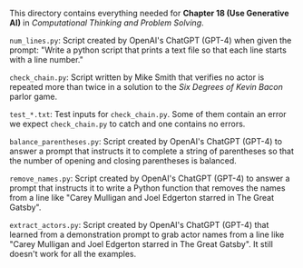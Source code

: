 This directory contains everything needed for
**Chapter 18 (Use Generative AI)** in
*Computational Thinking and Problem Solving*.

`num_lines.py`: Script created by OpenAI's ChatGPT (GPT-4)
when given the prompt: "Write a python script that prints
a text file so that each line starts with a line number."

`check_chain.py`: Script written by Mike Smith that verifies
no actor is repeated more than twice in a solution to the
_Six Degrees of Kevin Bacon_ parlor game.

`test_*.txt`: Test inputs for `check_chain.py`. Some of them
contain an error we expect `check_chain.py` to catch and one
contains no errors.

`balance_parentheses.py`: Script created by OpenAI's ChatGPT
(GPT-4) to answer a prompt that instructs it to complete a
string of parentheses so that the number of opening and closing
parentheses is balanced.

`remove_names.py`: Script created by OpenAI's ChatGPT
(GPT-4) to answer a prompt that instructs it to write a Python
function that removes the names from a line like "Carey Mulligan
and Joel Edgerton starred in The Great Gatsby".

`extract_actors.py`: Script created by OpenAI's ChatGPT
(GPT-4) that learned from a demonstration prompt to grab
actor names from a line like "Carey Mulligan and Joel
Edgerton starred in The Great Gatsby". It still doesn't
work for all the examples.
